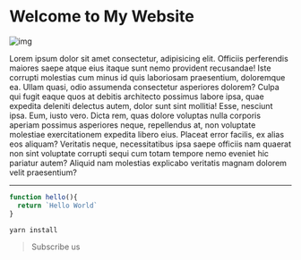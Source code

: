 # Welcome to My Website

![img](https://picsum.photos/seed/78/300/300)

Lorem ipsum dolor sit amet consectetur, adipisicing elit. Officiis perferendis maiores saepe atque eius itaque sunt nemo provident recusandae! Iste corrupti molestias cum minus id quis laboriosam praesentium, doloremque ea.
Ullam quasi, odio assumenda consectetur asperiores dolorem? Culpa qui fugit eaque quos at debitis architecto possimus labore ipsa, quae expedita deleniti delectus autem, dolor sunt sint mollitia! Esse, nesciunt ipsa.
Eum, iusto vero. Dicta rem, quas dolore voluptas nulla corporis aperiam possimus asperiores neque, repellendus at, non voluptate molestiae exercitationem expedita libero eius. Placeat error facilis, ex alias eos aliquam?
Veritatis neque, necessitatibus ipsa saepe officiis nam quaerat non sint voluptate corrupti sequi cum totam tempore nemo eveniet hic pariatur autem? Aliquid nam molestias explicabo veritatis magnam dolorem velit praesentium?

---

```js
function hello(){
  return `Hello World`
}
```

`yarn install`

> Subscribe us
